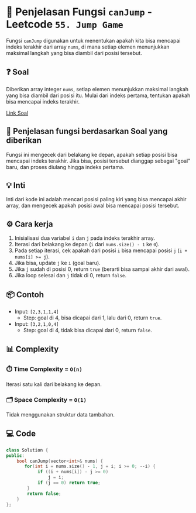 # 📝 Penjelasan Fungsi `canJump` - Leetcode `55. Jump Game`

Fungsi `canJump` digunakan untuk menentukan apakah kita bisa mencapai indeks terakhir dari array `nums`, di mana setiap elemen menunjukkan maksimal langkah yang bisa diambil dari posisi tersebut.

## ❓ Soal

Diberikan array integer `nums`, setiap elemen menunjukkan maksimal langkah yang bisa diambil dari posisi itu. Mulai dari indeks pertama, tentukan apakah bisa mencapai indeks terakhir.

[Link Soal](https://leetcode.com/problems/jump-game/description/)

## 🔗 Penjelasan fungsi berdasarkan Soal yang diberikan

Fungsi ini mengecek dari belakang ke depan, apakah setiap posisi bisa mencapai indeks terakhir. Jika bisa, posisi tersebut dianggap sebagai "goal" baru, dan proses diulang hingga indeks pertama.

## 💡 Inti

Inti dari kode ini adalah mencari posisi paling kiri yang bisa mencapai akhir array, dan mengecek apakah posisi awal bisa mencapai posisi tersebut.

## ⚙️ Cara kerja

1. Inisialisasi dua variabel `i` dan `j` pada indeks terakhir array.
2. Iterasi dari belakang ke depan (`i` dari `nums.size() - 1` ke `0`).
3. Pada setiap iterasi, cek apakah dari posisi `i` bisa mencapai posisi `j` (`i + nums[i] >= j`).
4. Jika bisa, update `j` ke `i` (goal baru).
5. Jika `j` sudah di posisi 0, return `true` (berarti bisa sampai akhir dari awal).
6. Jika loop selesai dan `j` tidak di 0, return `false`.

## 📦 Contoh

- Input: `[2,3,1,1,4]`
  - Step: goal di 4, bisa dicapai dari 1, lalu dari 0, return `true`.
- Input: `[3,2,1,0,4]`
  - Step: goal di 4, tidak bisa dicapai dari 0, return `false`.

## 📊 Complexity

### ⏱️ Time Complexity = `O(n)`

Iterasi satu kali dari belakang ke depan.

### 🗂️ Space Complexity = `O(1)`

Tidak menggunakan struktur data tambahan.

## 💻 Code

```cpp []
class Solution {
public:
    bool canJump(vector<int>& nums) {
       for(int i = nums.size() - 1, j = i; i >= 0; --i) {
            if ((i + nums[i]) - j >= 0)
                j = i;
            if (j == 0) return true;
        }
        return false;
    }
};
```
